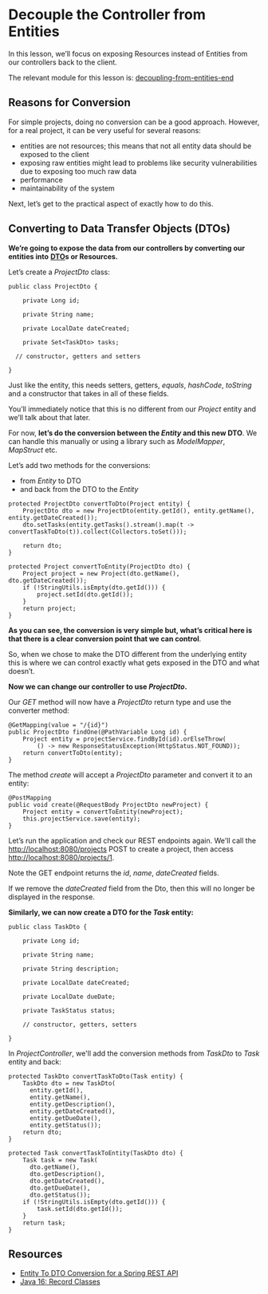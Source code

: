 # Decouple the Controller from Entities

In this lesson, we’ll focus on exposing Resources instead of Entities from our controllers back to the client.

The relevant module for this lesson is: [decoupling-from-entities-end](../code/learn-spring-m4/decoupling-from-entities-end)

## Reasons for Conversion

For simple projects, doing no conversion can be a good approach. However, for a real project, it can be very useful for several reasons:
* entities are not resources; this means that not all entity data should be exposed to the client
* exposing raw entities might lead to problems like security vulnerabilities due to exposing too much raw data
* performance
* maintainability of the system

Next, let’s get to the practical aspect of exactly how to do this.


## Converting to Data Transfer Objects (DTOs)

**We’re going to expose the data from our controllers by converting our entities into** [**DTO**](https://martinfowler.com/eaaCatalog/dataTransferObject.html)**s or Resources.**

Let’s create a _ProjectDto_ class:

```
public class ProjectDto {

    private Long id;

    private String name;

    private LocalDate dateCreated;

    private Set<TaskDto> tasks;

  // constructor, getters and setters

}
```

Just like the entity, this needs setters, getters, _equals_, _hashCode_, _toString_ and a constructor that takes in all of these fields.

You’ll immediately notice that this is no different from our _Project_ entity and we’ll talk about that later.

For now, **let’s do the conversion between the _Entity_ and this new DTO**. We can handle this manually or using a library such as _ModelMapper_, _MapStruct_ etc.

Let’s add two methods for the conversions:

-   from _Entity_ to DTO
-   and back from the DTO to the _Entity_

```
protected ProjectDto convertToDto(Project entity) {
    ProjectDto dto = new ProjectDto(entity.getId(), entity.getName(), entity.getDateCreated());
    dto.setTasks(entity.getTasks().stream().map(t -> convertTaskToDto(t)).collect(Collectors.toSet()));

    return dto;
}

protected Project convertToEntity(ProjectDto dto) {
    Project project = new Project(dto.getName(), dto.getDateCreated());
    if (!StringUtils.isEmpty(dto.getId())) {
        project.setId(dto.getId());
    }
    return project;
}
```

**As you can see, the conversion is very simple but, what’s critical here is that there is a clear conversion point that we can control**.

So, when we chose to make the DTO different from the underlying entity this is where we can control exactly what gets exposed in the DTO and what doesn’t.

**Now we can change our controller to use _ProjectDto_.**

Our _GET_ method will now have a _ProjectDto_ return type and use the converter method:

```
@GetMapping(value = "/{id}")
public ProjectDto findOne(@PathVariable Long id) {
    Project entity = projectService.findById(id).orElseThrow(
        () -> new ResponseStatusException(HttpStatus.NOT_FOUND));
    return convertToDto(entity);
}
```

The method _create_ will accept a _ProjectDto_ parameter and convert it to an entity:

```
@PostMapping
public void create(@RequestBody ProjectDto newProject) {
    Project entity = convertToEntity(newProject);
    this.projectService.save(entity);
}
```

Let’s run the application and check our REST endpoints again. We'll call the [http://localhost:8080/projects](http://localhost:8080/projects) POST to create a project, then access [http://localhost:8080/projects/1](http://localhost:8080/projects/1).

Note the GET endpoint returns the _id_, _name_, _dateCreated_ fields.

If we remove the _dateCreated_ field from the Dto, then this will no longer be displayed in the response.

**Similarly, we can now create a DTO for the _Task_ entity:**

```
public class TaskDto {
  
    private Long id;
  
    private String name;
  
    private String description;
  
    private LocalDate dateCreated;
  
    private LocalDate dueDate;
  
    private TaskStatus status;
    
    // constructor, getters, setters

}
```

In _ProjectController_, we'll add the conversion methods from _TaskDto_ to _Task_ entity and back:

```
protected TaskDto convertTaskToDto(Task entity) {
    TaskDto dto = new TaskDto(
      entity.getId(),
      entity.getName(),
      entity.getDescription(),
      entity.getDateCreated(),
      entity.getDueDate(),
      entity.getStatus());
    return dto;
}

protected Task convertTaskToEntity(TaskDto dto) {
    Task task = new Task(
      dto.getName(),
      dto.getDescription(),
      dto.getDateCreated(),
      dto.getDueDate(),
      dto.getStatus());
    if (!StringUtils.isEmpty(dto.getId())) {
        task.setId(dto.getId());
    }
    return task;
}
```



## Resources
- [Entity To DTO Conversion for a Spring REST API](https://www.baeldung.com/entity-to-and-from-dto-for-a-java-spring-application)
- [Java 16: Record Classes](https://docs.oracle.com/en/java/javase/16/language/records.html)
